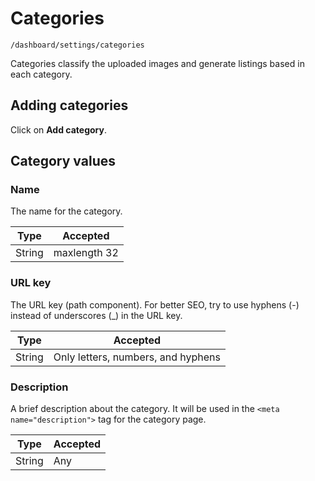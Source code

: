 # Categories

`/dashboard/settings/categories`

Categories classify the uploaded images and generate listings based in each category.

## Adding categories

Click on **Add category**.

## Category values

### Name

The name for the category.

| Type   | Accepted     |
| ------ | ------------ |
| String | maxlength 32 |

### URL key

The URL key (path component). For better SEO, try to use hyphens (-) instead of underscores (_) in the URL key.

| Type   | Accepted                           |
| ------ | ---------------------------------- |
| String | Only letters, numbers, and hyphens |

### Description

A brief description about the category. It will be used in the `<meta name="description">` tag for the category page.

| Type   | Accepted |
| ------ | -------- |
| String | Any      |
